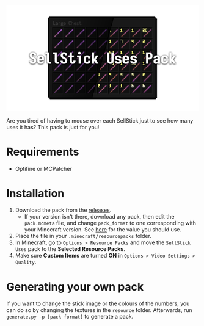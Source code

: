 <p align="center">
  <img src="uses.png" alt="SellStick Uses Pack"/>
</p>

Are you tired of having to mouse over each SellStick just to see how many uses it has? This pack is just for you!

# Requirements
- Optifine or MCPatcher

# Installation
1. Download the pack from the [releases](https://github.com/aembur/sellstick-uses-pack/releases).
	- If your version isn't there, download any pack, then edit the `pack.mcmeta` file, and change `pack_format` to one corresponding with your Minecraft version. See [here](https://minecraft.fandom.com/wiki/Pack_format) for the value you should use.
2. Place the file in your `.minecraft/resourcepacks` folder.
3. In Minecraft, go to `Options > Resource Packs` and move the `SellStick Uses` pack to the **Selected Resource Packs**.
4. Make sure **Custom Items** are turned **ON** in `Options > Video Settings > Quality`.

# Generating your own pack
If you want to change the stick image or the colours of the numbers, you can do so by changing the textures in the `resource` folder.
Afterwards, run `generate.py -p [pack format]` to generate a pack.
